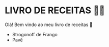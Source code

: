 # LIVRO DE RECEITAS :man_cook:

Olá! Bem vindo ao meu livro de receitas :wave:

- Strogonoff de Frango
- Pavê

